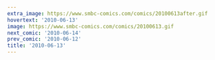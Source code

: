 ```yaml
---
extra_image: https://www.smbc-comics.com/comics/20100613after.gif
hovertext: '2010-06-13'
image: https://www.smbc-comics.com/comics/20100613.gif
next_comic: '2010-06-14'
prev_comic: '2010-06-12'
title: '2010-06-13'
---
```


